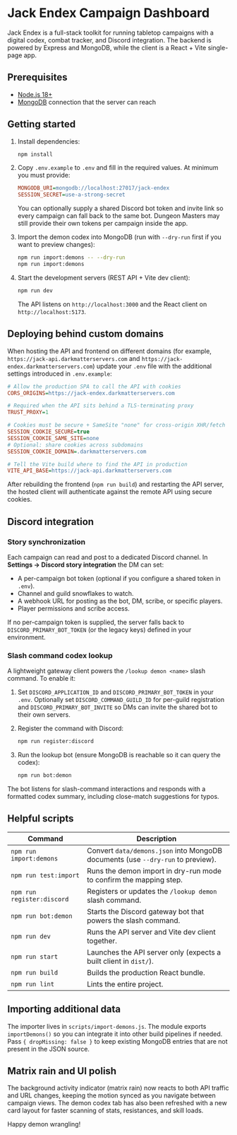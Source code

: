 # Jack Endex Campaign Dashboard

Jack Endex is a full-stack toolkit for running tabletop campaigns with a digital codex, combat tracker, and Discord integration. The backend is powered by Express and MongoDB, while the client is a React + Vite single-page app.

## Prerequisites

- [Node.js 18+](https://nodejs.org/)
- [MongoDB](https://www.mongodb.com/) connection that the server can reach

## Getting started

1. Install dependencies:

   ```bash
   npm install
   ```

2. Copy `.env.example` to `.env` and fill in the required values. At minimum you must provide:

   ```ini
   MONGODB_URI=mongodb://localhost:27017/jack-endex
   SESSION_SECRET=use-a-strong-secret
   ```

   You can optionally supply a shared Discord bot token and invite link so every campaign can fall back to the same bot. Dungeon Masters may still provide their own tokens per campaign inside the app.

3. Import the demon codex into MongoDB (run with `--dry-run` first if you want to preview changes):

   ```bash
   npm run import:demons -- --dry-run
   npm run import:demons
   ```

4. Start the development servers (REST API + Vite dev client):

   ```bash
   npm run dev
   ```

   The API listens on `http://localhost:3000` and the React client on `http://localhost:5173`.

## Deploying behind custom domains

When hosting the API and frontend on different domains (for example,
`https://jack-api.darkmatterservers.com` and
`https://jack-endex.darkmatterservers.com`) update your `.env` file with the
additional settings introduced in `.env.example`:

```ini
# Allow the production SPA to call the API with cookies
CORS_ORIGINS=https://jack-endex.darkmatterservers.com

# Required when the API sits behind a TLS-terminating proxy
TRUST_PROXY=1

# Cookies must be secure + SameSite "none" for cross-origin XHR/fetch
SESSION_COOKIE_SECURE=true
SESSION_COOKIE_SAME_SITE=none
# Optional: share cookies across subdomains
SESSION_COOKIE_DOMAIN=.darkmatterservers.com

# Tell the Vite build where to find the API in production
VITE_API_BASE=https://jack-api.darkmatterservers.com
```

After rebuilding the frontend (`npm run build`) and restarting the API server,
the hosted client will authenticate against the remote API using secure
cookies.

## Discord integration

### Story synchronization

Each campaign can read and post to a dedicated Discord channel. In **Settings → Discord story integration** the DM can set:

- A per-campaign bot token (optional if you configure a shared token in `.env`).
- Channel and guild snowflakes to watch.
- A webhook URL for posting as the bot, DM, scribe, or specific players.
- Player permissions and scribe access.

If no per-campaign token is supplied, the server falls back to `DISCORD_PRIMARY_BOT_TOKEN` (or the legacy keys) defined in your environment.

### Slash command codex lookup

A lightweight gateway client powers the `/lookup demon <name>` slash command. To enable it:

1. Set `DISCORD_APPLICATION_ID` and `DISCORD_PRIMARY_BOT_TOKEN` in your `.env`. Optionally set `DISCORD_COMMAND_GUILD_ID` for per-guild registration and `DISCORD_PRIMARY_BOT_INVITE` so DMs can invite the shared bot to their own servers.

2. Register the command with Discord:

   ```bash
   npm run register:discord
   ```

3. Run the lookup bot (ensure MongoDB is reachable so it can query the codex):

   ```bash
   npm run bot:demon
   ```

The bot listens for slash-command interactions and responds with a formatted codex summary, including close-match suggestions for typos.

## Helpful scripts

| Command | Description |
| --- | --- |
| `npm run import:demons` | Convert `data/demons.json` into MongoDB documents (use `--dry-run` to preview). |
| `npm run test:import` | Runs the demon import in dry-run mode to confirm the mapping step. |
| `npm run register:discord` | Registers or updates the `/lookup demon` slash command. |
| `npm run bot:demon` | Starts the Discord gateway bot that powers the slash command. |
| `npm run dev` | Runs the API server and Vite dev client together. |
| `npm run start` | Launches the API server only (expects a built client in `dist/`). |
| `npm run build` | Builds the production React bundle. |
| `npm run lint` | Lints the entire project. |

## Importing additional data

The importer lives in `scripts/import-demons.js`. The module exports `importDemons()` so you can integrate it into other build pipelines if needed. Pass `{ dropMissing: false }` to keep existing MongoDB entries that are not present in the JSON source.

## Matrix rain and UI polish

The background activity indicator (matrix rain) now reacts to both API traffic and URL changes, keeping the motion synced as you navigate between campaign views. The demon codex tab has also been refreshed with a new card layout for faster scanning of stats, resistances, and skill loads.

Happy demon wrangling!
